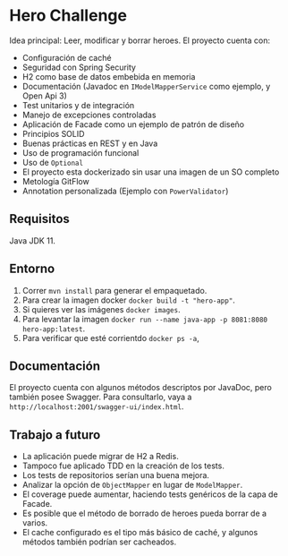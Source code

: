 # Hero Challenge

Idea principal: Leer, modificar y borrar heroes.
El proyecto cuenta con:
- Configuración de caché
- Seguridad con Spring Security
- H2 como base de datos embebida en memoria
- Documentación (Javadoc en ```IModelMapperService``` como ejemplo, y Open Api 3)
- Test unitarios y de integración
- Manejo de excepciones controladas
- Aplicación de Facade como un ejemplo de patrón de diseño
- Principios SOLID
- Buenas prácticas en REST y en Java
- Uso de programación funcional
- Uso de ```Optional```
- El proyecto esta dockerizado sin usar una imagen de un SO completo
- Metología GitFlow
- Annotation personalizada (Ejemplo con ```PowerValidator```)

## Requisitos

Java JDK 11.

## Entorno

1. Correr ```mvn install``` para generar el empaquetado.
2. Para crear la imagen docker ```docker build -t "hero-app"```.
3. Si quieres ver las imágenes ```docker images```.
4. Para levantar la imagen ```docker run --name java-app -p 8081:8080 hero-app:latest```.
5. Para verificar que esté corrientdo ```docker ps -a```,

## Documentación

El proyecto cuenta con algunos métodos descriptos por JavaDoc, pero también posee Swagger. Para consultarlo, 
vaya a ```http://localhost:2001/swagger-ui/index.html```.

## Trabajo a futuro

- La aplicación puede migrar de H2 a Redis.
- Tampoco fue aplicado TDD en la creación de los tests.
- Los tests de repositorios serían una buena mejora.
- Analizar la opción de ```ObjectMapper``` en lugar de ```ModelMapper```.
- El coverage puede aumentar, haciendo tests genéricos de la capa de Facade.
- Es posible que el método de borrado de heroes pueda borrar de a varios.
- El cache configurado es el tipo más básico de caché, y algunos métodos también podrían ser cacheados.